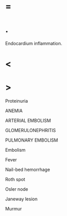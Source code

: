 # =

# .

Endocardium inflammation.

# <

# >

Proteinuria

ANEMIA

ARTERIAL EMBOLISM

GLOMERULONEPHRITIS

PULMONARY EMBOLISM

Embolism

Fever

Nail-bed hemorrhage

Roth spot

Osler node

Janeway lesion

Murmur
